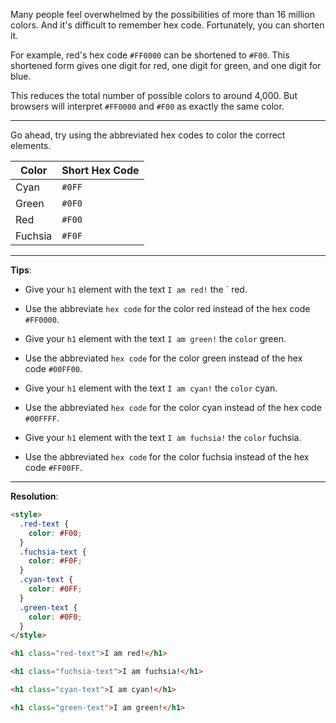 Many people feel overwhelmed by the possibilities of more than 16 million colors. And it's difficult to remember hex code. Fortunately, you can shorten it.

For example, red's hex code `#FF0000` can be shortened to `#F00`. This shortened form gives one digit for red, one digit for green, and one digit for blue.

This reduces the total number of possible colors to around 4,000. But browsers will interpret `#FF0000` and `#F00` as exactly the same color.

---
Go ahead, try using the abbreviated hex codes to color the correct elements.

|Color|	Short Hex Code|
|---|---|
|Cyan|	`#0FF`|
|Green|	`#0F0`|
|Red|	`#F00`|
|Fuchsia|	`#F0F`|

---
**Tips**:

- Give your `h1` element with the text `I am red!` the ´ red.

- Use the abbreviate `hex code` for the color red instead of the hex code `#FF0000`.

- Give your `h1` element with the text `I am green!` the `color` green.

- Use the abbreviated `hex code` for the color green instead of the hex code `#00FF00`.

- Give your `h1` element with the text `I am cyan!` the `color` cyan.

- Use the abbreviated `hex code` for the color cyan instead of the hex code `#00FFFF`.

- Give your `h1` element with the text `I am fuchsia!` the `color` fuchsia.

- Use the abbreviated `hex code` for the color fuchsia instead of the hex code `#FF00FF`.

---
**Resolution**:
```html
<style>
  .red-text {
    color: #F00;
  }
  .fuchsia-text {
    color: #F0F;
  }
  .cyan-text {
    color: #0FF;
  }
  .green-text {
    color: #0F0;
  }
</style>

<h1 class="red-text">I am red!</h1>

<h1 class="fuchsia-text">I am fuchsia!</h1>

<h1 class="cyan-text">I am cyan!</h1>

<h1 class="green-text">I am green!</h1>
```